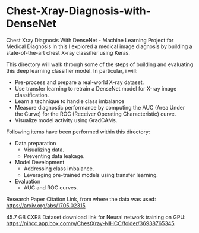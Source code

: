 # Chest-Xray-Diagnosis-with-DenseNet
Chest Xray Diagnosis With DenseNet - Machine Learning Project for Medical Diagnosis
In this I explored a medical image diagnosis by building a state-of-the-art chest X-ray classifier using Keras. 

This directory will walk through some of the steps of building and evaluating this deep learning classifier model. In particular, i will:
- Pre-process and prepare a real-world X-ray dataset.
- Use transfer learning to retrain a DenseNet model for X-ray image classification.
- Learn a technique to handle class imbalance
- Measure diagnostic performance by computing the AUC (Area Under the Curve) for the ROC (Receiver Operating Characteristic) curve.
- Visualize model activity using GradCAMs.

Following items have been performed within this directory: 

- Data preparation
  - Visualizing data.
  - Preventing data leakage.
- Model Development
  - Addressing class imbalance.
  - Leveraging pre-trained models using transfer learning.
- Evaluation
  - AUC and ROC curves.


Research Paper Citation Link, from where the data was used: https://arxiv.org/abs/1705.02315

45.7 GB CXR8 Dataset download link for Neural network training on GPU: https://nihcc.app.box.com/v/ChestXray-NIHCC/folder/36938765345
